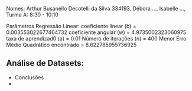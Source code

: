 Nomes:
Arthur Busanello Decotelli da Silva 334193,
Débora ...,
Isabelle ...,
Turma A: 8:30 - 10:10

Parâmetros Regressão Linear:
coeficiente linear (b) = 0.003553022677464732
coeficiente angular (w) = 4.9735002323060975
taxa de aprendizad0 (a) = 0.01
Número de iterações (n) = 400
Menor Erro Médio Quadrático encontrado = 8.622785955736925

Análise de Datasets:
-
- Conclusões
- 
